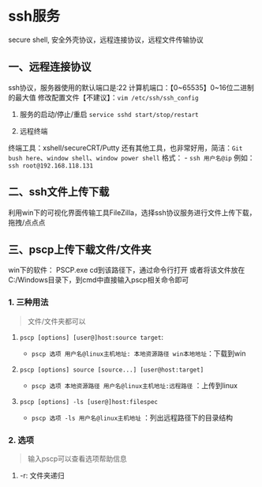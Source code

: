 # ssh服务

secure shell, 安全外壳协议，远程连接协议，远程文件传输协议

## 一、远程连接协议

ssh协议，服务器使用的默认端口是:22
计算机端口：【0~65535】0~16位二进制的最大值
修改配置文件【不建议】：`vim /etc/ssh/ssh_config`

1. 服务的启动/停止/重启
`service sshd start/stop/restart`

2. 远程终端

终端工具：xshell/secureCRT/Putty
还有其他工具，也非常好用，简洁：`Git bush here`、`window shell`、`window power shell`
格式：
    - `ssh 用户名@ip`
例如：
`ssh root@192.168.118.131`


## 二、ssh文件上传下载

利用win下的可视化界面传输工具FileZilla，选择ssh协议服务进行文件上传下载，拖拽/点点点


## 三、pscp上传下载文件/文件夹

win下的软件： PSCP.exe
cd到该路径下，通过命令行打开
或者将该文件放在C:/Windows目录下，到cmd中直接输入pscp相关命令即可

### 1. 三种用法

> 文件/文件夹都可以

1. `pscp [options] [user@]host:source target`:
    - `pscp 选项 用户名@linux主机地址: 本地资源路径 win本地地址`：下载到win


2. `pscp [options] source [source...] [user@host:target]`
    - `pscp 选项 本地资源路径 用户名@linux主机地址:远程路径` ：上传到linux


3. `pscp [options] -ls [user@]host:filespec`
    - `pscp 选项 -ls 用户名@linux主机地址` ：列出远程路径下的目录结构


### 2. 选项
> 输入pscp可以查看选项帮助信息

1. -r: 文件夹递归











